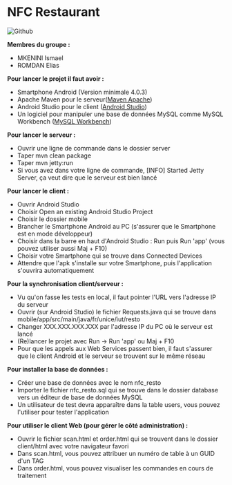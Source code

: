 # NFC Restaurant

![Github](https://github.com/eclair11/nfc-restaurant/blob/master/mobile/app/src/main/res/drawable/app.png)

**Membres du groupe :**
* MKENINI Ismael
* ROMDAN Elias

**Pour lancer le projet il faut avoir :**
* Smartphone Android (Version minimale 4.0.3)
* Apache Maven pour le serveur([Maven Apache](https://www.mkyong.com/maven/how-to-install-maven-in-windows/))
* Android Studio pour le client ([Android Studio](https://developer.android.com/studio/index.html))
* Un logiciel pour manipuler une base de données MySQL comme MySQL Workbench ([MySQL Workbench](https://www.mysql.com/fr/products/workbench/))

**Pour lancer le serveur :**
* Ouvrir une ligne de commande dans le dossier server
* Taper mvn clean package
* Taper mvn jetty:run
* Si vous avez dans votre ligne de commande, [INFO] Started Jetty Server, ça veut dire que le serveur est bien lancé

**Pour lancer le client :**
* Ouvrir Android Studio
* Choisir Open an existing Android Studio Project
* Choisir le dossier mobile
* Brancher le Smartphone Android au PC (s'assurer que le Smartphone est en mode développeur)
* Choisir dans la barre en haut d'Android Studio : Run puis Run 'app' (vous pouvez utiliser aussi Maj + F10)
* Choisir votre Smartphone qui se trouve dans Connected Devices
* Attendre que l'apk s'installe sur votre Smartphone, puis l'application s'ouvrira automatiquement

**Pour la synchronisation client/serveur :**
* Vu qu'on fasse les tests en local, il faut pointer l'URL vers l'adresse IP du serveur
* Ouvrir (sur Android Studio) le fichier Requests.java qui se trouve dans mobile/app/src/main/java/fr/unice/iut/resto
* Changer XXX.XXX.XXX.XXX par l'adresse IP du PC où le serveur est lancé
* (Re)lancer le projet avec Run -> Run 'app' ou Maj + F10
* Pour que les appels aux Web Services passent bien, il faut s'assurer que le client Android et le serveur se trouvent sur le même réseau

**Pour installer la base de données :**
* Créer une base de données avec le nom nfc_resto
* Importer le fichier nfc_resto.sql qui se trouve dans le dossier database vers un éditeur de base de données MySQL
* Un utilisateur de test devra apparaître dans la table users, vous pouvez l'utiliser pour tester l'application

**Pour utiliser le client Web (pour gérer le côté administration) :**
* Ouvrir le fichier scan.html et order.html qui se trouvent dans le dossier client/html avec votre navigateur favori
* Dans scan.html, vous pouvez attribuer un numéro de table à un GUID d'un TAG
* Dans order.html, vous pouvez visualiser les commandes en cours de traitement